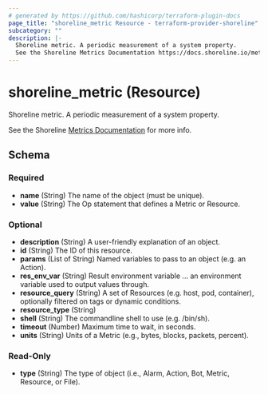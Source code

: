 ```yaml
---
# generated by https://github.com/hashicorp/terraform-plugin-docs
page_title: "shoreline_metric Resource - terraform-provider-shoreline"
subcategory: ""
description: |-
  Shoreline metric. A periodic measurement of a system property.
  See the Shoreline Metrics Documentation https://docs.shoreline.io/metrics for more info.
---
```


# shoreline_metric (Resource)

Shoreline metric. A periodic measurement of a system property.

See the Shoreline [Metrics Documentation](https://docs.shoreline.io/metrics) for more info.



<!-- schema generated by tfplugindocs -->
## Schema

### Required

- **name** (String) The name of the object (must be unique).
- **value** (String) The Op statement that defines a Metric or Resource.

### Optional

- **description** (String) A user-friendly explanation of an object.
- **id** (String) The ID of this resource.
- **params** (List of String) Named variables to pass to an object (e.g. an Action).
- **res_env_var** (String) Result environment variable ... an environment variable used to output values through.
- **resource_query** (String) A set of Resources (e.g. host, pod, container), optionally filtered on tags or dynamic conditions.
- **resource_type** (String)
- **shell** (String) The commandline shell to use (e.g. /bin/sh).
- **timeout** (Number) Maximum time to wait, in seconds.
- **units** (String) Units of a Metric (e.g., bytes, blocks, packets, percent).

### Read-Only

- **type** (String) The type of object (i.e., Alarm, Action, Bot, Metric, Resource, or File).


